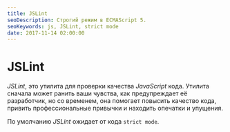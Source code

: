 ```yaml
---
title: JSLint
seoDescription: Строгий режим в ECMAScript 5.
seoKeywords: js, JSLint, strict mode
date: 2017-11-14 02:00:00
---
```

# JSLint

*JSLint*, это утилита для проверки качества *JavaScript* кода. Утилита сначала может ранить ваши чувства, как предупреждает её разработчик, но со временем, она помогает повысить качество кода, привить профессиональные привычки и находить опечатки и упущения.

По умолчанию *JSLint* ожидает от кода `strict mode`.